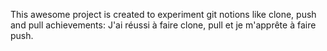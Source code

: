 This awesome project is created to experiment git notions like clone, push and pull
achievements: J'ai réussi à faire clone, pull et je m'apprête à faire push.
